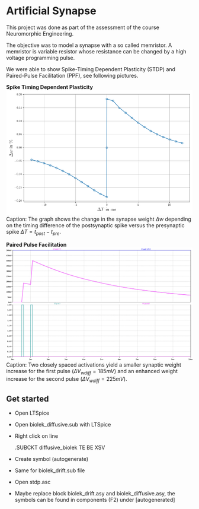 # Artificial Synapse

This project was done as part of the assessment of the course Neuromorphic Engineering.

The objective was to model a synapse with a so called memristor.
A memristor is variable resistor whose resistance can be changed by a high voltage programming pulse.

We were able to show Spike-Timing Dependent Plasticity (STDP) and Paired-Pulse Facilitation (PPF), see following pictures.

**Spike Timing Dependent Plasticity**
![STDP](/imgs/stdp_data_not_overlapping.png)
Caption: The graph shows the change in the synapse weight $\Delta w$ depending on the timing difference of the postsynaptic spike versus the presynaptic spike $\Delta T = t_{post} - t_{pre}$. 


**Paired Pulse Facilitation**
![PPF](/imgs/ppf.png)
Caption: Two closely spaced activations yield a smaller synaptic weight increase for the first pulse ($\Delta V_{wdiff} = 185mV$) and an enhanced weight increase for the second pulse ($\Delta V_{wdiff} = 225mV$).

## Get started

 - Open LTSpice
 - Open biolek_diffusive.sub with LTSpice
 - Right click on line 
 
 	.SUBCKT diffusive_biolek TE BE XSV
 	
 - Create symbol (autogenerate)
 - Same for biolek_drift.sub file
 - Open stdp.asc
 - Maybe replace block biolek_drift.asy and biolek_diffusive.asy, the symbols can be found in components (F2) under [autogenerated]
